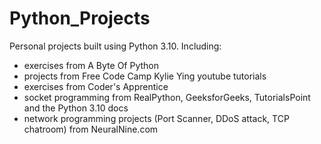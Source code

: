 # Python_Projects
Personal projects built using Python 3.10.
Including:
  - exercises from A Byte Of Python
  - projects from Free Code Camp Kylie Ying youtube tutorials
  - exercises from Coder's Apprentice
  - socket programming from RealPython, GeeksforGeeks, TutorialsPoint and the Python 3.10 docs
  - network programming projects (Port Scanner, DDoS attack, TCP chatroom) from NeuralNine.com
